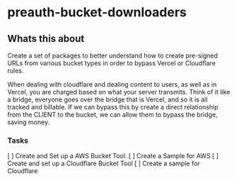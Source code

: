 # preauth-bucket-downloaders

## Whats this about
Create a set of packages to better understand how to create pre-signed URLs from various bucket types in order to bypass Vercel or Cloudflare rules.

When dealing with cloudflare and dealing content to users, as well as in Vercel, you are charged based on what your server transmits.  Think of it like a bridge, everyone goes over the bridge that is Vercel, and so it is all tracked and billable.  If we can bypass this by create a direct relationship from the CLIENT to the bucket, we can allow them to bypass the bridge, saving money.



### Tasks
[ ] Create and Set up a AWS Bucket Tool.
[ ] Create a Sample for AWS
[ ] Create and set up a Cloudflare Bucket Tool
[ ] Create a sample for Cloudflare